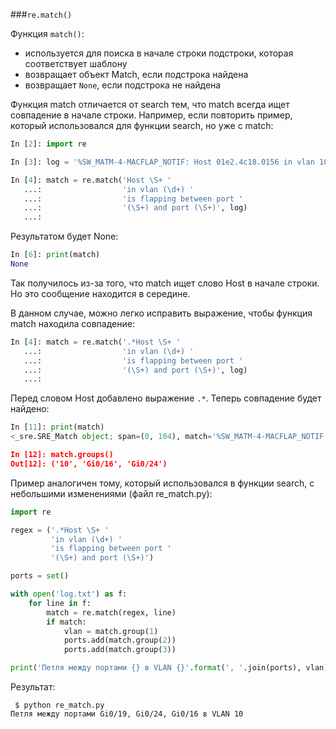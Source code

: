 ###```re.match()```

Функция ```match()```:
* используется для поиска в начале строки подстроки, которая соответствует шаблону
* возвращает объект Match, если подстрока найдена
* возвращает ```None```, если подстрока не найдена


Функция match отличается от search тем, что match всегда ищет совпадение в начале строки.
Например, если повторить пример, который использовался для функции search, но уже с match:
```python
In [2]: import re

In [3]: log = '%SW_MATM-4-MACFLAP_NOTIF: Host 01e2.4c18.0156 in vlan 10 is flapping between port Gi0/16 and port Gi0/24'

In [4]: match = re.match('Host \S+ '
   ...:                  'in vlan (\d+) '
   ...:                  'is flapping between port '
   ...:                  '(\S+) and port (\S+)', log)
   ...:
```

Результатом будет None:
```python
In [6]: print(match)
None

```

Так получилось из-за того, что match ищет слово Host в начале строки.
Но это сообщение находится в середине.

В данном случае, можно легко исправить выражение, чтобы функция match находила совпадение:
```python
In [4]: match = re.match('.*Host \S+ '
   ...:                  'in vlan (\d+) '
   ...:                  'is flapping between port '
   ...:                  '(\S+) and port (\S+)', log)
   ...:

```

Перед словом Host добавлено выражение ```.*```. Теперь совпадение будет найдено:
```python
In [11]: print(match)
<_sre.SRE_Match object; span=(0, 104), match='%SW_MATM-4-MACFLAP_NOTIF: Host 01e2.4c18.0156 in >

In [12]: match.groups()
Out[12]: ('10', 'Gi0/16', 'Gi0/24')
```

Пример аналогичен тому, который использовался в функции search, с небольшими изменениями (файл re_match.py):
```python
import re

regex = ('.*Host \S+ '
         'in vlan (\d+) '
         'is flapping between port '
         '(\S+) and port (\S+)')

ports = set()

with open('log.txt') as f:
    for line in f:
        match = re.match(regex, line)
        if match:
            vlan = match.group(1)
            ports.add(match.group(2))
            ports.add(match.group(3))

print('Петля между портами {} в VLAN {}'.format(', '.join(ports), vlan))

```

Результат:
```
 $ python re_match.py
Петля между портами Gi0/19, Gi0/24, Gi0/16 в VLAN 10
```
